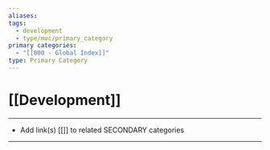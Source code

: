 ```yaml
---
aliases:
tags:
  - development
  - type/moc/primary_category
primary categories:
  - "[[000 - Global Index]]"
type: Primary Category
---
```

# [[Development]]

***

* Add link(s) [[]] to related SECONDARY categories

***

